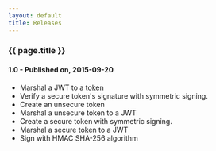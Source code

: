 ```yaml
---
layout: default
title: Releases
---
```


### {{ page.title }} ###

#### 1.0 - Published on, 2015-09-20 ####
 - Marshal a JWT to a [token](https://github.com/RootServices/jwt/blob/development/src/main/java/org/rootservices/jwt/entity/jwt/Token.java)
 - Verify a secure token's signature with symmetric signing.
 - Create an unsecure token
 - Marshal a unsecure token to a JWT
 - Create a secure token with symmetric signing.
 - Marshal a secure token to a JWT
 - Sign with HMAC SHA-256 algorithm
